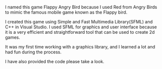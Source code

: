 I named this game Flappy Angry Bird because I used Red from Angry Birds to mimic the famous mobile game known as the Flappy bird.

I created this game using Simple and Fast Multimedia Library(SFML) and C++ in Visual Studio. I used SFML for graphics and user interface because it is a very efficient and straightforward tool that can be used to create 2d games.

It was my first time working with a graphics library, and I learned a lot and had fun during the process.

I have also provided the code please take a look.

